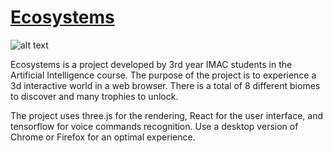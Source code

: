 # [Ecosystems](https://goo.gl/wGmiZQ)

![alt text](https://files.metter-rothan.fr/ecosystems/desert/preview_002.png)

Ecosystems is a project developed by 3rd year IMAC students in the Artificial Intelligence course. The purpose of the project is to experience a 3d interactive world in a web browser. There is a total of 8 different biomes to discover and many trophies to unlock.

The project uses three.js for the rendering, React for the user interface, and tensorflow for voice commands recognition. Use a desktop version of Chrome or Firefox for an optimal experience.
